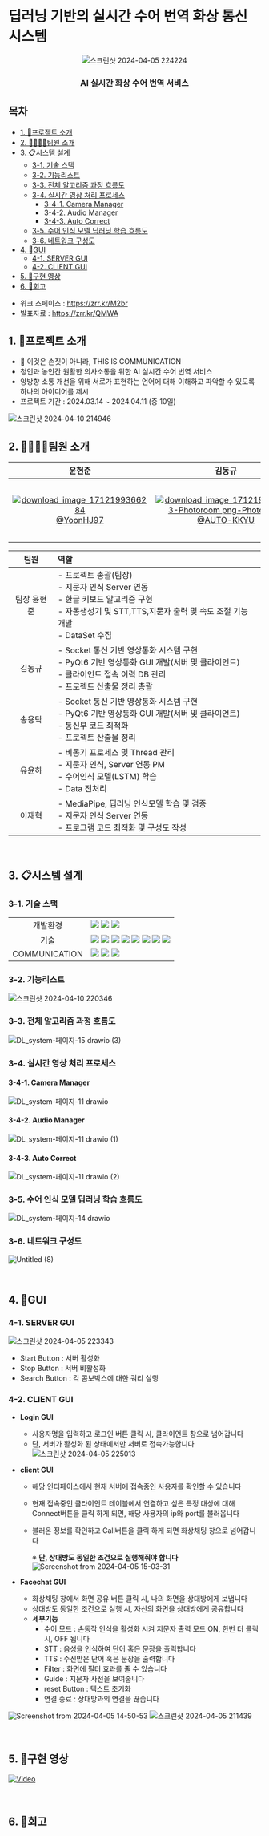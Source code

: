 # 딥러닝 기반의 실시간 수어 번역 화상 통신 시스템
<div align="center">
  
![스크린샷 2024-04-05 224224](https://github.com/AUTO-KKYU/PythonTCP_IP_Socket_Communication/assets/118419026/8b1319ae-25a8-454b-8eca-042dcdacbcb7)
<h3 align="middle">AI 실시간 화상 수어 번역 서비스</h3>

<div align="left">

## 목차
  * [1. 🤖프로젝트 소개](#1-프로젝트-소개)
  * [2. 👨‍👨‍👦‍👦팀원 소개](#2-팀원-소개)
  * [3. 📋시스템 설계](#3-시스템-설계)
    + [3-1. 기술 스택](#3-1-기술-스택)
    + [3-2. 기능리스트](#3-2-기능리스트)
    + [3-3. 전체 알고리즘 과정 흐름도](#3-3-전체-알고리즘-과정-흐름도)
    + [3-4. 실시간 영상 처리 프로세스](#3-4-실시간-영상-처리-프로세스)
      - [3-4-1. Camera Manager](#3-4-1-camera-manager)
      - [3-4-2. Audio Manager](#3-4-2-audio-manager)
      - [3-4-3. Auto Correct](#3-4-3-auto-correct)
    + [3-5. 수어 인식 모델 딥러닝 학습 흐름도](#3-5-수어-인식-모델-딥러닝-학습-흐름도)
    + [3-6. 네트워크 구성도](#3-6-네트워크-구성도)
  * [4. 🎐GUI](#4-🎐gui)
    + [4-1. SERVER GUI](#4-1-server-gui)
    + [4-2. CLIENT GUI](#4-2-client-gui)
  * [5. 📸구현 영상](#5-📸구현-영상)
  * [6. 📖회고](#6-📖회고)

- 워크 스페이스 : https://zrr.kr/M2br
- 발표자료 : https://zrr.kr/QMWA
  
## 1. 🤖프로젝트 소개
- 🤞 이것은 손짓이 아니라, THIS IS COMMUNICATION
- 청인과 농인간 원활한 의사소통을 위한 AI 실시간 수어 번역 서비스
- 양방향 소통 개선을 위해 서로가 표현하는 언어에 대해 이해하고 파악할 수 있도록 하나의 아이디어를 제시
- 프로젝트 기간 : 2024.03.14 ~ 2024.04.11 (중 10일)
<div align="left">

![스크린샷 2024-04-10 214946](https://github.com/addinedu-ros-4th/deeplearning-repo-5/assets/118419026/bd8c837c-505d-40ca-9f20-7f98703d2a36)

## 2. 👨‍👨‍👦‍👦팀원 소개

| **윤현준** | **김동규** | **송용탁** | **유윤하** | **이재혁** |
| :------: |  :------: | :------: | :------: | :------: |
| [![download_image_1712199366284](https://github.com/AUTO-KKYU/PythonTCP_IP_Socket_Communication/assets/118419026/870dcf89-bf3f-4190-9423-c3bf4e21783f) <br/> @YoonHJ97](https://github.com/YoonHJ97) | [![download_image_1712199283923-Photoroom png-Photoroom](https://github.com/AUTO-KKYU/PythonTCP_IP_Socket_Communication/assets/118419026/e0bb91be-be3a-4eee-922c-473c43958cf4) <br/> @AUTO-KKYU](https://github.com/AUTO-KKYU) | [![download_image_1712200407678](https://github.com/AUTO-KKYU/PythonTCP_IP_Socket_Communication/assets/118419026/3e44828c-a5aa-4940-8874-27a27e030a61) <br/> @okotak99](https://github.com/okotak99) | [![download_image_1712200424618](https://github.com/addinedu-ros-4th/deeplearning-repo-5/assets/118419026/3b0cd60d-4903-4dae-b183-828ffadd352d) <br/> @yoonha-ryu-96](https://github.com/yoonha-ryu-96) | [![image-Photoroom png-Photoroom](https://github.com/addinedu-ros-4th/deeplearning-repo-5/assets/118419026/bd36e538-bdb0-4716-ac97-e16e7c5f54fa) <br/> @RedStones-112](https://github.com/RedStones-112)

|팀원|역할| 
|:---:|:---|
|팀장 윤현준|- 프로젝트 총괄(팀장) <br>- 지문자 인식 Server 연동 <br>- 한글 키보드 알고리즘 구현 <br>- 자동생성기 및 STT,TTS,지문자 출력 및 속도 조절 기능 개발 <br>- DataSet 수집|
|김동규|- Socket 통신 기반 영상통화 시스템 구현<br> - PyQt6 기반 영상통화 GUI 개발(서버 및 클라이언트) <br>- 클라이언트 접속 이력 DB 관리 <br> - 프로젝트 산출물 정리 총괄|
|송용탁|- Socket 통신 기반 영상통화 시스템 구현<br> - PyQt6 기반 영상통화 GUI 개발(서버 및 클라이언트) <br>- 통신부 코드 최적화 <br> - 프로젝트 산출물 정리|
|유윤하| - 비동기 프로세스 및 Thread 관리 <br> - 지문자 인식, Server 연동 PM <br> - 수어인식 모델(LSTM) 학습<br> - Data 전처리  <br>|
|이재혁|- MediaPipe, 딥러닝 인식모델 학습 및 검증 <br>- 지문자 인식 Server 연동 <br>- 프로그램 코드 최적화 및 구성도 작성|

<br>

## 3. 📋시스템 설계

### 3-1. 기술 스택

||| 
|:---:|:---|
|개발환경|<img src="https://img.shields.io/badge/Ubuntu-E95420?style=for-the-badge&logo=Ubuntu&logoColor=white"> <img src="https://img.shields.io/badge/VISUAL STUDIO CODE-007ACC?style=for-the-badge&logo=VisualStudioCode&logoColor=white"> <img src="https://img.shields.io/badge/Google%20Colab-F9AB00?style=for-the-badge&logo=Google%20Colab&logoColor=orange">|
|기술|<img src="https://img.shields.io/badge/python-3670A0?style=for-the-badge&logo=python&logoColor=ffdd54"> <img src="https://img.shields.io/badge/numpy-%23013243.svg?style=for-the-badge&logo=numpy&logoColor=white"> <img src = "https://img.shields.io/badge/pandas-%23150458.svg?style=for-the-badge&logo=pandas&logoColor=white"> <img src="https://img.shields.io/badge/OpenCV-5C3EE8?style=for-the-badge&logo=opencv&logoColor=white"> <img src="https://img.shields.io/badge/Qt-5C3EE8?style=for-the-badge&logo=Qt&logoColor=#41CD52"> <img src="https://img.shields.io/badge/mysql-4479A1.svg?style=for-the-badge&logo=mysql&logoColor=white"> <img src = "https://img.shields.io/badge/Keras-%23D00000.svg?style=for-the-badge&logo=Keras&logoColor=white"> <img src ="https://img.shields.io/badge/TensorFlow-%23FF6F00.svg?style=for-the-badge&logo=TensorFlow&logoColor=white"> |
|COMMUNICATION|<img src="https://img.shields.io/badge/Slack-4A154B?style=for-the-badge&logo=Slack&logoColor=white"> <img src="https://img.shields.io/badge/notion-000000?style=for-the-badge&logo=notion&logoColor=white"> <img src="https://img.shields.io/badge/github-181717?style=for-the-badge&logo=github&logoColor=white">|

### 3-2. 기능리스트
![스크린샷 2024-04-10 220346](https://github.com/addinedu-ros-4th/deeplearning-repo-5/assets/118419026/d9df4b2c-3f30-4d3f-ab4b-69a5b1c2e826)

### 3-3. 전체 알고리즘 과정 흐름도
![DL_system-페이지-15 drawio (3)](https://github.com/addinedu-ros-4th/deeplearning-repo-5/assets/118419026/80ef5b1c-5e7e-4f55-86df-f8e7e19c2767)

### 3-4. 실시간 영상 처리 프로세스
#### 3-4-1. Camera Manager
![DL_system-페이지-11 drawio](https://github.com/addinedu-ros-4th/deeplearning-repo-5/assets/118419026/c3d7e58a-c771-4ab8-99ff-aa51d3d905b7)

#### 3-4-2. Audio Manager
![DL_system-페이지-11 drawio (1)](https://github.com/addinedu-ros-4th/deeplearning-repo-5/assets/118419026/f773d99a-c9ed-4255-bbb9-6283e7622f10)

#### 3-4-3. Auto Correct
![DL_system-페이지-11 drawio (2)](https://github.com/addinedu-ros-4th/deeplearning-repo-5/assets/118419026/094bca5c-1fe3-4f78-bda5-396e9feaa91f)

### 3-5. 수어 인식 모델 딥러닝 학습 흐름도
![DL_system-페이지-14 drawio](https://github.com/addinedu-ros-4th/deeplearning-repo-5/assets/118419026/5ace9f8e-ff35-4642-8553-cd5e7481ce33)

### 3-6. 네트워크 구성도
![Untitled (8)](https://github.com/addinedu-ros-4th/deeplearning-repo-5/assets/118419026/b12e6312-3622-4c96-93cc-3b1b41479414)

<br>

## 4. 🎐GUI
### 4-1. SERVER GUI

![스크린샷 2024-04-05 223343](https://github.com/AUTO-KKYU/PythonTCP_IP_Socket_Communication/assets/118419026/a38462e3-1bce-407c-8e19-bb115368d0dc)

- Start Button : 서버 활성화
- Stop Button : 서버 비활성화
- Search Button : 각 콤보박스에 대한 쿼리 실행

### 4-2. CLIENT GUI 
- **Login GUI**
  - 사용자명을 입력하고 로그인 버튼 클릭 시, 클라이언트 창으로 넘어갑니다
  - 단, 서버가 활성화 된 상태에서만 서버로 접속가능합니다
![스크린샷 2024-04-05 225013](https://github.com/AUTO-KKYU/PythonTCP_IP_Socket_Communication/assets/118419026/82969ddf-e2d6-43d3-930c-739cfcb89266)
- **client GUI**
  - 해당 인터페이스에서 현재 서버에 접속중인 사용자를 확인할 수 있습니다
  - 현재 접속중인 클라이언트 테이블에서 연결하고 싶은 특정 대상에 대해 Connect버튼을 클릭 하게 되면, 해당 사용자의 ip와 port를 불러옵니다
  - 불러온 정보를 확인하고 Call버튼을 클릭 하게 되면 화상채팅 창으로 넘어갑니다

      ※ **단, 상대방도 동일한 조건으로 실행해줘야 합니다**
![Screenshot from 2024-04-05 15-03-31](https://github.com/addinedu-ros-4th/deeplearning-repo-5/assets/61307553/5f1f1308-ee7e-465a-a465-c278bdda54ed)

- **Facechat GUI**
  - 화상채팅 창에서 화면 공유 버튼 클릭 시, 나의 화면을 상대방에게 보냅니다
  - 상대방도 동일한 조건으로 실행 시, 자신의 화면을 상대방에게 공유합니다
  - **세부기능**
    - 수어 모드 : 손동작 인식을 활성화 시켜 지문자 출력 모드 ON, 한번 더 클릭 시, OFF 됩니다
    - STT : 음성을 인식하여 단어 혹은 문장을 출력합니다
    - TTS : 수신받은 단어 혹은 문장을 출력합니다
    - Filter : 화면에 필터 효과를 줄 수 있습니다
    - Guide : 지문자 사전을 보여줍니다
    - reset Button : 텍스트 초기화
    - 연결 종료 : 상대방과의 연결을 끊습니다

![Screenshot from 2024-04-05 14-50-53](https://github.com/addinedu-ros-4th/deeplearning-repo-5/assets/61307553/42cd4223-316c-4194-8e84-813ea1ef1411)
![스크린샷 2024-04-05 211439](https://github.com/addinedu-ros-4th/deeplearning-repo-5/assets/118419026/3dfedd46-2293-4bf6-bdc2-e45896224a6a)

<br>

## 5. 📸구현 영상
[![Video](https://img.youtube.com/vi/OCahwtk-_Q0/sddefault.jpg)](https://www.youtube.com/watch?v=OCahwtk-_Q0&t=21s)


<br>

## 6. 📖회고






